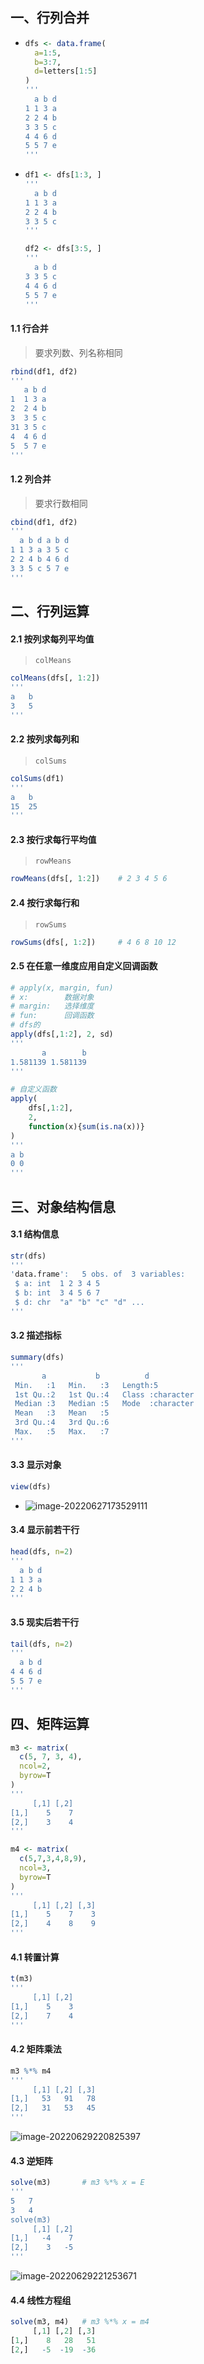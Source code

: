 ## 一、行列合并

- ```R
  dfs <- data.frame(
    a=1:5,
    b=3:7,
    d=letters[1:5]
  )
  '''
    a b d
  1 1 3 a
  2 2 4 b
  3 3 5 c
  4 4 6 d
  5 5 7 e
  '''
  ```

- ```R
  df1 <- dfs[1:3, ]
  '''
    a b d
  1 1 3 a
  2 2 4 b
  3 3 5 c
  '''
  
  df2 <- dfs[3:5, ]
  '''
    a b d
  3 3 5 c
  4 4 6 d
  5 5 7 e
  '''
  ```

#### 1.1 行合并

> 要求列数、列名称相同

```R
rbind(df1, df2)
'''
   a b d
1  1 3 a
2  2 4 b
3  3 5 c
31 3 5 c
4  4 6 d
5  5 7 e
'''
```

#### 1.2 列合并

> 要求行数相同

```R
cbind(df1, df2)
'''
  a b d a b d
1 1 3 a 3 5 c
2 2 4 b 4 6 d
3 3 5 c 5 7 e
'''
```

## 二、行列运算

#### 2.1 按列求每列平均值

> `colMeans`

```R
colMeans(dfs[, 1:2])
'''
a	b
3	5
'''
```

#### 2.2 按列求每列和

>`colSums`

```R
colSums(df1)
'''
a	b
15	25
'''
```

#### 2.3 按行求每行平均值

> `rowMeans`

```R
rowMeans(dfs[, 1:2])	# 2 3 4 5 6
```

#### 2.4 按行求每行和

> `rowSums`

```R
rowSums(dfs[, 1:2])		# 4 6 8 10 12
```

#### 2.5 在任意一维度应用自定义回调函数

```R
# apply(x, margin, fun)
# x:		数据对象
# margin:	选择维度
# fun:		回调函数
# dfs的
apply(dfs[,1:2], 2, sd)
'''
       a        b    
1.581139 1.581139    
'''

# 自定义函数
apply(
	dfs[,1:2],
    2,
    function(x){sum(is.na(x))}
)
'''
a b 
0 0
'''
```

## 三、对象结构信息

#### 3.1 结构信息

```R
str(dfs)
'''
'data.frame':	5 obs. of  3 variables:
 $ a: int  1 2 3 4 5
 $ b: int  3 4 5 6 7
 $ d: chr  "a" "b" "c" "d" ...
'''
```

#### 3.2 描述指标

```R
summary(dfs)
'''
       a           b          d            
 Min.   :1   Min.   :3   Length:5          
 1st Qu.:2   1st Qu.:4   Class :character  
 Median :3   Median :5   Mode  :character  
 Mean   :3   Mean   :5                     
 3rd Qu.:4   3rd Qu.:6                     
 Max.   :5   Max.   :7                     
'''
```

#### 3.3 显示对象

```R
view(dfs)
```

- ![image-20220627173529111](http://raw.staticdn.net/iskeke/images/main/blog/202206271735376.png)

#### 3.4 显示前若干行

```R
head(dfs, n=2)
'''
  a b d
1 1 3 a
2 2 4 b
'''
```

#### 3.5 现实后若干行

```R
tail(dfs, n=2)
'''
  a b d
4 4 6 d
5 5 7 e
'''
```

## 四、矩阵运算

```R
m3 <- matrix(
  c(5, 7, 3, 4),
  ncol=2,
  byrow=T
)
'''
     [,1] [,2]
[1,]    5    7
[2,]    3    4
'''

m4 <- matrix(
  c(5,7,3,4,8,9),
  ncol=3,
  byrow=T
)
'''
     [,1] [,2] [,3]
[1,]    5    7    3
[2,]    4    8    9
'''
```

#### 4.1 转置计算

```R
t(m3)
'''
     [,1] [,2]
[1,]    5    3
[2,]    7    4
'''
```

#### 4.2 矩阵乘法

```R
m3 %*% m4
'''
     [,1] [,2] [,3]
[1,]   53   91   78
[2,]   31   53   45
'''
```

![image-20220629220825397](http://raw.staticdn.net/iskeke/images/main/blog/202206292208067.png)

#### 4.3 逆矩阵

```R
solve(m3)		# m3 %*% x = E
'''
5	7
3	4
solve(m3)
     [,1] [,2]
[1,]   -4    7			
[2,]    3   -5			
'''
```

![image-20220629221253671](http://raw.staticdn.net/iskeke/images/main/blog/202206292212416.png)

#### 4.4 线性方程组

```R
solve(m3, m4)	# m3 %*% x = m4
     [,1] [,2] [,3]
[1,]    8   28   51
[2,]   -5  -19  -36
```

